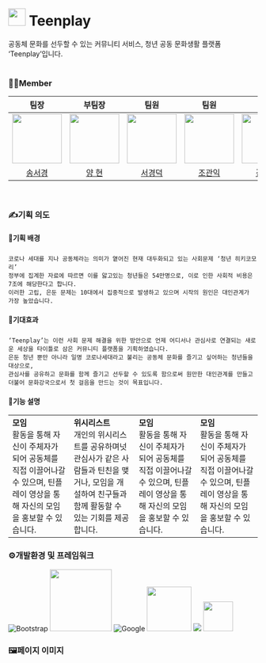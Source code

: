 # <img src="https://github.com/team-teenplay/teenplay_server/assets/156397974/10dfb0a8-62c1-412f-bc78-fd415191e84c" width="35"> Teenplay
<div style="font-weight: 600 font-size: 20px">
공동체 문화를 선두할 수 있는 커뮤니티 서비스, 청년 공동 문화생활 플랫폼 ‘Teenplay’입니다.
</div>
<br>

### 🧑‍🎓Member

|팀장|부팀장|팀원|팀원|팀원|팀원|
| :-: | :-: | :-: | :-: | :-: | :-: |
| <img src="https://github.com/team-teenplay/teenplay_server/assets/156397974/77665cfa-6e1f-4149-8af6-ef46c7d2fe49" width="100"> |<img src="https://github.com/team-teenplay/teenplay_server/assets/156397974/fdb47415-4a86-4f79-9313-e101ed2163a6" width="100"> |<img src="https://github.com/team-teenplay/teenplay_server/assets/156397974/f857823d-3ed0-4ca2-92a3-7bad5b14c15f" width="100"> |<img src="https://github.com/team-teenplay/teenplay_server/assets/156397974/7fa02f71-1ddf-4627-9c2d-8d174c5e2918" width="100">|<img src="https://github.com/team-teenplay/teenplay_server/assets/156397974/f4b3f1ca-7b65-47fb-ac7e-a51029ec5d95" width="100">|<img src="https://github.com/team-teenplay/teenplay_server/assets/156397974/48dfb964-022e-4f86-bc33-618714828032" width="100">|
|[송서경](https://github.com/songseogyeong)|[양 현](https://github.com/hyuncoding)|[서경덕](https://github.com/gyoungDeok-Seo)|[조관익](https://github.com/GwanIkCho)|[김규산](https://github.com/kimgusan)|[박지원](https://github.com/j-iwon)|
<br>

### ✍️기획 의도
#### 🔗기획 배경
#####

    코로나 세대를 지나 공동체라는 의미가 옅어진 현재 대두화되고 있는 사회문제 ‘청년 히키코모리’
    정부에 집계한 자료에 따르면 이를 앓고있는 청년들은 54만명으로, 이로 인한 사회적 비용은 7조에 해당한다고 합니다.
    이러한 고립, 은둔 문제는 10대에서 집중적으로 발생하고 있으며 시작의 원인은 대인관계가 가장 높았습니다.


#### 🔗기대효과
#####

    ‘Teenplay’는 이런 사회 문제 해결을 위한 방안으로 언제 어디서나 관심사로 연결되는 새로운 세상을 타이틀로 삼은 커뮤니티 플랫폼을 기획하였습니다.
    은둔 청년 뿐만 아니라 일명 코로나세대라고 불리는 공동체 문화를 즐기고 싶어하는 청년들을 대상으로,
    관심사를 공유하고 문화를 함께 즐기고 선두할 수 있도록 함으로써 원만한 대인관계를 만들고 더불어 문화강국으로서 첫 걸음을 만드는 것이 목표입니다.
    
#### 🔗기능 설명
<table>
    <tbody>
      <tr>
            <td>
              <b>모임</b>
              <br>
              활동을 통해 자신이 주체자가 되어 공동체를 직접 이끌어나갈 수 있으며, 틴플레이 영상을 통해 자신의 모임을 홍보할 수 있습니다.
            </td>
            <td>
              <b>위시리스트</b>
              <br>
              개인의 위시리스트를 공유하며넛 관심사가 같은 사람들과 틴친을 맺거나, 모임을 개설하여 친구들과 함께 활동할 수 있는 기회를 제공합니다.
            </td>
            <td>
              <b>모임</b>
              <br>
              활동을 통해 자신이 주체자가 되어 공동체를 직접 이끌어나갈 수 있으며, 틴플레이 영상을 통해 자신의 모임을 홍보할 수 있습니다.
            </td>
            <td>
              <b>모임</b>
              <br>
              활동을 통해 자신이 주체자가 되어 공동체를 직접 이끌어나갈 수 있으며, 틴플레이 영상을 통해 자신의 모임을 홍보할 수 있습니다.
            </td>
      </tr>
    </tbody>
</table>
  

### ⚙️개발환경 및 프레임워크
![Bootstrap](https://img.shields.io/badge/bootstrap-%23563D7C.svg?style=for-the-badge&logo=bootstrap&logoColor=white)
<img src="https://github.com/team-teenplay/teenplay_server/assets/156397974/fe0c3bff-5ebb-4a12-aced-81d8c855ebc2" width="125">
![Google](https://img.shields.io/badge/google-4285F4?style=for-the-badge&logo=google&logoColor=white)
<img src="https://github.com/team-teenplay/teenplay_server/assets/156397974/ab3e09e7-2301-4437-a845-28ad3491bff2" width="90">
<img src="https://img.shields.io/badge/naverLogin-6DB33F?style=for-the-badge&logo=naver&logoColor=white"> 
<img src="https://github.com/team-teenplay/teenplay_server/assets/156397974/d7ef5697-a421-40c8-9933-da7bedbd4481" width="60">


### 🖼️페이지 이미지


